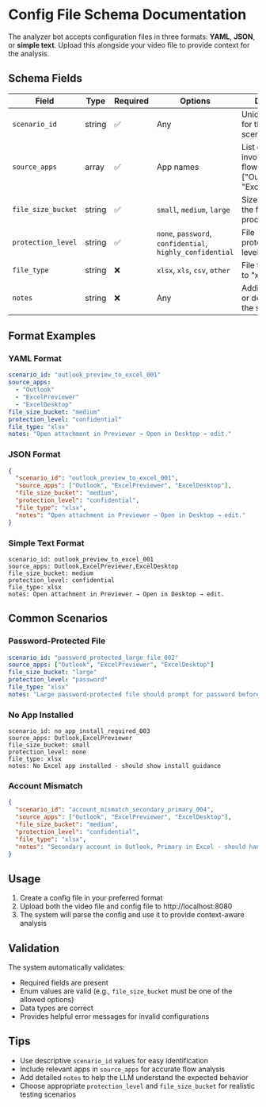 # Config File Schema Documentation

The analyzer bot accepts configuration files in three formats: **YAML**, **JSON**, or **simple text**. Upload this alongside your video file to provide context for the analysis.

## Schema Fields

| Field | Type | Required | Options | Description |
|-------|------|----------|---------|-------------|
| `scenario_id` | string | ✅ | Any | Unique identifier for this test scenario |
| `source_apps` | array | ✅ | App names | List of apps involved in the flow (e.g., ["Outlook", "ExcelPreviewer"]) |
| `file_size_bucket` | string | ✅ | `small`, `medium`, `large` | Size category of the file being processed |
| `protection_level` | string | ✅ | `none`, `password`, `confidential`, `highly_confidential` | File protection/security level |
| `file_type` | string | ❌ | `xlsx`, `xls`, `csv`, `other` | File type (defaults to "xlsx") |
| `notes` | string | ❌ | Any | Additional context or description of the scenario |

## Format Examples

### YAML Format
```yaml
scenario_id: "outlook_preview_to_excel_001"
source_apps: 
  - "Outlook"
  - "ExcelPreviewer" 
  - "ExcelDesktop"
file_size_bucket: "medium"
protection_level: "confidential"
file_type: "xlsx"
notes: "Open attachment in Previewer → Open in Desktop → edit."
```

### JSON Format
```json
{
  "scenario_id": "outlook_preview_to_excel_001",
  "source_apps": ["Outlook", "ExcelPreviewer", "ExcelDesktop"],
  "file_size_bucket": "medium",
  "protection_level": "confidential",
  "file_type": "xlsx",
  "notes": "Open attachment in Previewer → Open in Desktop → edit."
}
```

### Simple Text Format
```
scenario_id: outlook_preview_to_excel_001
source_apps: Outlook,ExcelPreviewer,ExcelDesktop
file_size_bucket: medium
protection_level: confidential
file_type: xlsx
notes: Open attachment in Previewer → Open in Desktop → edit.
```

## Common Scenarios

### Password-Protected File
```yaml
scenario_id: "password_protected_large_file_002"
source_apps: ["Outlook", "ExcelPreviewer", "ExcelDesktop"]
file_size_bucket: "large"
protection_level: "password"
file_type: "xlsx"
notes: "Large password-protected file should prompt for password before opening."
```

### No App Installed
```
scenario_id: no_app_install_required_003
source_apps: Outlook,ExcelPreviewer
file_size_bucket: small
protection_level: none
file_type: xlsx
notes: No Excel app installed - should show install guidance
```

### Account Mismatch
```json
{
  "scenario_id": "account_mismatch_secondary_primary_004",
  "source_apps": ["Outlook", "ExcelPreviewer", "ExcelDesktop"],
  "file_size_bucket": "medium",
  "protection_level": "confidential",
  "file_type": "xlsx",
  "notes": "Secondary account in Outlook, Primary in Excel - should handle account switching gracefully"
}
```

## Usage

1. Create a config file in your preferred format
2. Upload both the video file and config file to http://localhost:8080
3. The system will parse the config and use it to provide context-aware analysis

## Validation

The system automatically validates:
- Required fields are present
- Enum values are valid (e.g., `file_size_bucket` must be one of the allowed options)
- Data types are correct
- Provides helpful error messages for invalid configurations

## Tips

- Use descriptive `scenario_id` values for easy identification
- Include relevant apps in `source_apps` for accurate flow analysis
- Add detailed `notes` to help the LLM understand the expected behavior
- Choose appropriate `protection_level` and `file_size_bucket` for realistic testing scenarios




